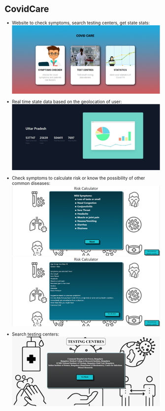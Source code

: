 # CovidCare

- Website to check symptoms, search testing centers, get state stats:
![Testing Centers](./screenshots/0.png?raw=true)

- Real time state data based on the geolocation of user:
![Stats](./screenshots/4.png?raw=true)

- Check symptoms to calculate risk or know the possibility of other common diseases:
![Symptom Checker](./screenshots/1.png?raw=true)
![Symptom Checker](./screenshots/2.png?raw=true)

- Search testing centers:
![Testing Centers](./screenshots/3.png?raw=true)
